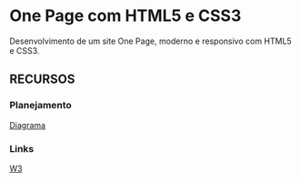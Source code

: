 # One Page com HTML5 e CSS3

Desenvolvimento de um site One Page, moderno e responsivo com HTML5 e CSS3.

## RECURSOS

### Planejamento

[Diagrama](https://app.diagrams.net/?src=about#DSite%20One%20Page.drawio)

### Links

[W3](https://www.w3schools.com/css/css_rwd_viewport.asp)
